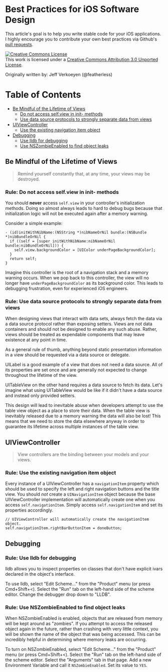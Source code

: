Best Practices for iOS Software Design
======================================

This article's goal is to help you write stable code for your iOS applications. I highly encourage you to
contribute your own best practices via Github's
[pull requests](https://github.com/jverkoey/iOS-Best-Practices/pull/new/master).

<a rel="license" href="http://creativecommons.org/licenses/by/3.0/"><img alt="Creative Commons License" style="border-width:0" src="http://i.creativecommons.org/l/by/3.0/88x31.png" /></a><br />This work is licensed under a <a rel="license" href="http://creativecommons.org/licenses/by/3.0/">Creative Commons Attribution 3.0 Unported License</a>.

Originally written by: Jeff Verkoeyen (@featherless)

Table of Contents
=================

- [Be Mindful of the Lifetime of Views](#be-mindful-of-the-lifetime-of-views)
  * [Do not access self.view in init- methods](#rule-do-not-access-selfview-in-init--methods)
  * [Use data source protocols to strongly separate data from views](#rule-use-data-source-protocols-to-strongly-separate-data-from-views)
- [UIViewController](#uiviewcontroller)
  * [Use the existing navigation item object](#rule-use-the-existing-navigation-item-object)
- [Debugging](#debugging)
  * [Use lldb for debugging](#rule-use-lldb-for-debugging)
  * [Use NSZombieEnabled to find object leaks](#rule-use-nszombieenabled-to-find-object-leaks)

Be Mindful of the Lifetime of Views
-----------------------------------

> Remind yourself constantly that, at any time, your views may be destroyed.

### Rule: Do not access self.view in init- methods

You should **never** access `self.view` in your controller's initialization methods. Doing so almost always leads to
hard to debug bugs because that initialization logic will not be executed again after a memory warning.

Consider a simple example:

```obj-c
- (id)initWithNibName:(NSString *)nibNameOrNil bundle:(NSBundle *)nibBundleOrNil {
  if ((self = [super initWithNibName:nibNameOrNil bundle:nibBundleOrNil])) {
    self.view.backgroundColor = [UIColor underPageBackgroundColor];
  }
  return self;
}
```

Imagine this controller is the root of a navigation stack and a memory warning occurs. When we pop back to this
controller, the view will no longer have `underPageBackgroundColor` as its background color. This leads to
debugging frustration, even for experienced iOS engineers.

### Rule: Use data source protocols to strongly separate data from views

When designing views that interact with data sets, always fetch the data via a data source protocol rather than
exposing setters. Views are not data containers and should not be designed to enable any such abuse. Rather,
views should be treated as expendable components that may leave existence at any point in time.

As a general rule of thumb, anything beyond static presentation information in a view should be requested via a
data source or delegate.

UILabel is a good example of a view that does not need a data source. All of its properties are set once and are
generally not expected to change throughout the lifetime of the view.

UITableView on the other hand requires a data source to fetch its data. Let's imagine what using UITableView would
be like if it didn't have a data source and instead only provided setters.

This design will lead to inevitable abuse when developers attempt to use the table view object as a place to store
their data. When the table view is inevitably released due to a memory warning the data will also be lost! This
means that we need to store the data elsewhere anyway in order to guarantee its lifetime across multiple instances
of the table view.

UIViewController
----------------

> View controllers are the binding between your models and your views.

### Rule: Use the existing navigation item object

Every instance of a UIViewController has a `navigationItem` property which should be used to specify the left and
right navigation buttons and the title view. You should *not* create a `UINavigationItem` object because the
base UIViewController implementation will automatically create one when you access `self.navigationItem`. Simply
access `self.navigationItem` and set its properties accordingly.

```obj-c
// UIViewController will automatically create the navigationItem object.
self.navigationItem.rightBarButtonItem = doneButton;
```

Debugging
---------

### Rule: Use lldb for debugging

lldb allows you to inspect properties on classes that don't have explicit ivars declared in the object's interface.

To use lldb, select "Edit Scheme..." from the "Product" menu (or press Cmd+Shift+<). Select the "Run" tab
on the left-hand side of the scheme editor. Change the debugger drop down to "LLDB".

### Rule: Use NSZombieEnabled to find object leaks

When NSZombieEnabled is enabled, objects that are released from memory will be kept around as "zombies". If you attempt
to access the released object again in the future, rather than crashing with very little context, you will be shown
the name of the object that was being accessed. This can be incredibly helpful in determining where memory leaks are
occurring.

To turn on NSZombieEnabled, select "Edit Scheme..." from the "Product" menu (or press Cmd+Shift+<). Select the "Run" tab
on the left-hand side of the scheme editor. Select the "Arguments" tab in that page. Add a new Environment Variable
and call it `NSZombieEnabled`. Set its value to `YES`.
